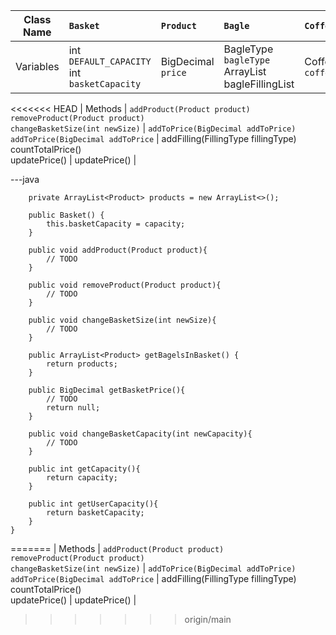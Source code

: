 | Class Name | `Basket`                                                                                               | `Product`                                                                  | `Bagle`                                                                     | `Coffee`                |
|------------|:-------------------------------------------------------------------------------------------------------|:---------------------------------------------------------------------------|:----------------------------------------------------------------------------|:------------------------|
| Variables  | int `DEFAULT_CAPACITY`<br/>int `basketCapacity`<br/>                                                   | BigDecimal `price`<br/>                                                    | BagleType `bagleType`<br/> ArrayList<FillingType> bagleFillingList          | CoffeeType `coffeeType` |
<<<<<<< HEAD
| Methods    | `addProduct(Product product)`<br/>`removeProduct(Product product)`<br/>`changeBasketSize(int newSize)` | `addToPrice(BigDecimal addToPrice)`<br/>`addToPrice(BigDecimal addToPrice` | addFilling(FillingType fillingType)<br/>countTotalPrice()<br/>updatePrice() | updatePrice()           |


---java
```
    private ArrayList<Product> products = new ArrayList<>();

    public Basket() {
        this.basketCapacity = capacity;
    }

    public void addProduct(Product product){
        // TODO
    }

    public void removeProduct(Product product){
        // TODO
    }

    public void changeBasketSize(int newSize){
        // TODO
    }

    public ArrayList<Product> getBagelsInBasket() {
        return products;
    }

    public BigDecimal getBasketPrice(){
        // TODO
        return null;
    }

    public void changeBasketCapacity(int newCapacity){
        // TODO
    }

    public int getCapacity(){
        return capacity;
    }

    public int getUserCapacity(){
        return basketCapacity;
    }
}
```
=======
| Methods    | `addProduct(Product product)`<br/>`removeProduct(Product product)`<br/>`changeBasketSize(int newSize)` | `addToPrice(BigDecimal addToPrice)`<br/>`addToPrice(BigDecimal addToPrice` | addFilling(FillingType fillingType)<br/>countTotalPrice()<br/>updatePrice() | updatePrice()           |
>>>>>>> origin/main
